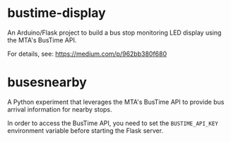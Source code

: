 bustime-display
===============

An Arduino/Flask project to build a bus stop monitoring LED display using the MTA's BusTime API.

For details, see: https://medium.com/p/962bb380f680

busesnearby
===========

A Python experiment that leverages the MTA's BusTime API to provide bus arrival information for nearby stops.

In order to access the BusTime API, you need to set the `BUSTIME_API_KEY` environment variable before starting the Flask server.
